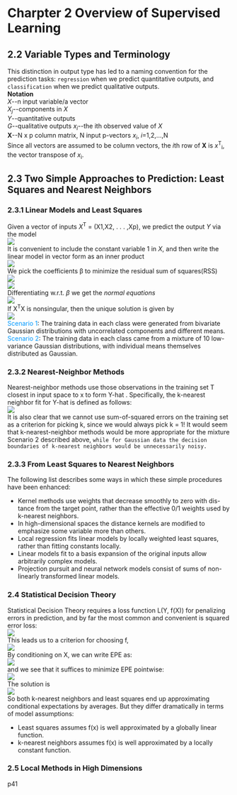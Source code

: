 # Charpter 2 Overview of Supervised Learning
## 2.2 Variable Types and Terminology
This distinction in output type has led to a naming convention for the<br>
prediction tasks: `regression` when we predict quantitative outputs, and<br> 
`classification` when we predict qualitative outputs.<br>
**Notation**<br>
*X*--n input variable/a vector<br>
*X*<sub>*j*</sub>--components in *X*<br>
*Y*--quantitative outputs<br>
*G*--qualitative outputs
*x*<sub>*i*</sub>--the ith observed value of *X*<br>
**X**--N x p column matrix, N input p-vectors *x*<sub>*i*</sub>, *i*=1,2,...,N<br>
Since all vectors are assumed to be column vectors, the *i*th row of **X** is *x*<sup>T</sup><sub>i</sub>, the vector transpose of *x*<sub>i</sub>.
## 2.3 Two Simple Approaches to Prediction: Least Squares and Nearest Neighbors
### 2.3.1 Linear Models and Least Squares
Given a vector of inputs *X*<sup>T</sup> = (X1,X2, . . . ,Xp), we predict the output *Y*  via the model<br>
<img src="http://latex.codecogs.com/gif.latexx?\%20\hat{Y}=\hat{\beta_o}+%20\sum_{j=1}^{p}{X_j}{\hat\beta_j}"><br>
It is convenient to include the constant variable 1 in *X*, and then write the linear model in vector form
as an inner product<br>
<img src="http://latex.codecogs.com/gif.latexx?\%20\hat{Y}=X^T\hat{\beta}"><br>
We pick the coefficients β to minimize the residual sum of squares(RSS)<br>
<img src="http://latex.codecogs.com/gif.latexx?\%20RSS(\beta)=%20\sum_{i=1}^{N}(y_i-x_i^T\beta)^2"><br>
<img src="http://latex.codecogs.com/gif.latexx?\%20RSS(\beta)=%20(y-X\beta)^T(y-X\beta)"><br>
Differentiating w.r.t. *β* we get the *normal equations*<br>
<img src="http://latex.codecogs.com/gif.latexx?\%20X^T(y-X\beta)=0"><br>
If X<sup>T</sup>X is nonsingular, then the unique solution is given by<br>
<img src="http://latex.codecogs.com/gif.latexx?\%20\hat{\beta}=(X^TX)^{-1}X^Ty"><br>
<font color=#0099ff>Scenario 1</font>: The training data in each class were generated from bivariate
Gaussian distributions with uncorrelated components and different
means.<br>
<font color=#0099ff>Scenario 2</font>: The training data in each class came from a mixture of 10 low-
variance Gaussian distributions, with individual means themselves
distributed as Gaussian.<br>
### 2.3.2 Nearest-Neighbor Methods
Nearest-neighbor methods use those observations in the training set T closest in input space to x to form Y-hat . Specifically, the k-nearest neighbor fit for Y-hat is defined as follows:<br>
<img src="http://latex.codecogs.com/gif.latexx?\%20\hat{Y}(x)%20=\frac{1}{2}\sum_{x_i%20\in%20N_k(x)}y_i"><br>
It is also clear that we cannot use sum-of-squared errors on the training
set as a criterion for picking k, since we would always pick k = 1! It would
seem that k-nearest-neighbor methods would be more appropriate for the
mixture Scenario 2 described above, `while for Gaussian data the decision
boundaries of k-nearest neighbors would be unnecessarily noisy.`<br>
### 2.3.3 From Least Squares to Nearest Neighbors
The following list describes some ways in which these simple procedures have been enhanced:<br>
* Kernel methods use weights that decrease smoothly to zero with dis-
tance from the target point, rather than the effective 0/1 weights used
by k-nearest neighbors.<br>
* In high-dimensional spaces the distance kernels are modified to emphasize some variable more than others.
* Local regression fits linear models by locally weighted least squares, rather than fitting constants locally.
* Linear models fit to a basis expansion of the original inputs allow arbitrarily complex models.
* Projection pursuit and neural network models consist of sums of non-linearly transformed linear models.
### 2.4 Statistical Decision Theory
Statistical Decision Theory requires a loss function L(Y, f(X)) for penalizing errors in prediction, and by far the most
common and convenient is squared error loss:<br>
<img src="http://latex.codecogs.com/gif.latexx?\%20\L(Y,%20f(x))=(Y-f(x))^2"><br>
This leads us to a criterion for choosing f,<br>
<img src="http://latex.codecogs.com/gif.latexx?\%20EPE(f)=E(Y-f(x))^2=\int{[y-f(x)]^2Pr(dx,dy)}"><br>
By conditioning on X, we can write EPE as:<br>
<img src="http://latex.codecogs.com/gif.latexx?\%20EPE(f)=E(Y-f(x))^2=E_XE_Y_|_X([Y-f(x)]^2|X)"><br>
and we see that it suffices to minimize EPE pointwise:<br>
<img src="http://latex.codecogs.com/gif.latexx?\%20f(x)=argmin_cE_Y_|_X([Y-c]^2|X=x)"><br>
The solution is<br>
<img src="http://latex.codecogs.com/gif.latexx?\%20f(x)=E(Y|X=x)"><br>
So both k-nearest neighbors and least squares end up approximating conditional expectations by averages. But they differ dramatically in terms of model assumptions:<br>
* Least squares assumes f(x) is well approximated by a globally linear function.<br>
* k-nearest neighbors assumes f(x) is well approximated by a locally constant function.<br>
### 2.5 Local Methods in High Dimensions
p41





